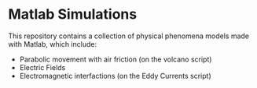 # Matlab Simulations
This repository contains a collection of physical phenomena models made with Matlab, which include:
- Parabolic movement with air friction (on the volcano script)
- Electric Fields
- Electromagnetic interfactions (on the Eddy Currents script)